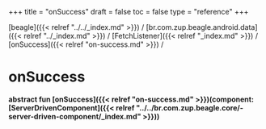 +++
title = "onSuccess"
draft = false
toc = false
type = "reference"
+++

[beagle]({{< relref "../../_index.md" >}}) / [br.com.zup.beagle.android.data]({{< relref "../_index.md" >}}) / [FetchListener]({{< relref "_index.md" >}}) / [onSuccess]({{< relref "on-success.md" >}}) / 



# onSuccess  
  
<b><b>abstract fun [onSuccess]({{< relref "on-success.md" >}})(component: [ServerDrivenComponent]({{< relref "../../br.com.zup.beagle.core/-server-driven-component/_index.md" >}}))</b></b>  



